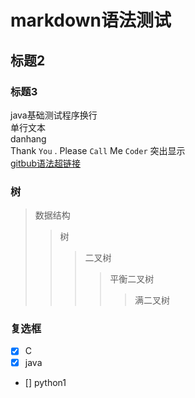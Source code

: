 # markdown语法测试
## 标题2
### 标题3
java基础测试程序换行<br>
        单行文本<br>
        danhang<br>
Thank `You` . Please `Call` Me `Coder`  突出显示<br>
[gitbub语法超链接](https://blog.csdn.net/guodongxiaren/article/details/23690801 "悬停")<br>

### 树
>数据结构  
>>树  
>>>二叉树  
>>>>平衡二叉树  
>>>>>满二叉树

### 复选框
* [x] C
* [x] java
* [] python1

